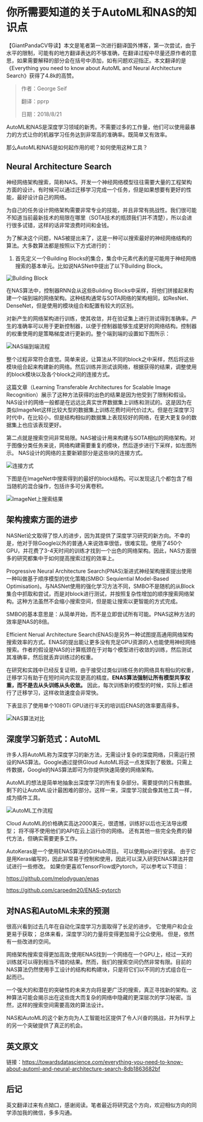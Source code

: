 # 你所需要知道的关于AutoML和NAS的知识点

【GiantPandaCV导读】本文是笔者第一次进行翻译国外博客，第一次尝试，由于水平的限制，可能有的地方翻译表达的不够准确，在翻译过程中尽量还原作者的意思，如果需要解释的部分会在括号中添加，如有问题欢迎指正。本文翻译的是《Everything you need to know about AutoML and Neural Architecture Search》获得了4.8k的高赞。

> 作者：George Seif
>
> 翻译：pprp
>
> 日期：2018/8/21

AutoML和NAS是深度学习领域的新秀。不需要过多的工作量，他们可以使用最暴力的方式让你的机器学习任务达到非常高的准确率。既简单又有效率。

那么AutoML和NAS是如何起作用的呢？如何使用这种工具？

## Neural Architecture Search

神经网络架构搜索，简称NAS。开发一个神经网络模型往往需要大量的工程架构方面的设计。有时候可以通过迁移学习完成一个任务，但是如果想要有更好的性能，最好设计自己的网络。

为自己的任务设计网络架构需要非常专业的技能，并且非常有挑战性。我们很可能不知道当前最新技术的局限在哪里（SOTA技术的瓶颈我们并不清楚），所以会进行很多试错，这样的话非常浪费时间和金钱。

为了解决这个问题，NAS被提出来了，这是一种可以搜索最好的神经网络结构的算法。大多数算法都是按照以下方式进行的：

1. 首先定义一个Building Blocks的集合，集合中元素代表的是可能用于神经网络搜索的基本单元。比如说NASNet中提出了以下Building Block。

![Building Block](https://img-blog.csdnimg.cn/20201017183725548.png?x-oss-process=image/watermark,type_ZmFuZ3poZW5naGVpdGk,shadow_10,text_aHR0cHM6Ly9ibG9nLmNzZG4ubmV0L0REX1BQX0pK,size_16,color_FFFFFF,t_70#pic_center)

在NAS算法中，控制器RNN会从这些Building Blocks中采样，将他们拼接起来构建一个端到端的网络架构。这种结构通常与SOTA网络的架构相同，如ResNet、DenseNet，但是使用的模块组合和配置有较大的区别。

对新产生的网络架构进行训练，使其收敛，并在验证集上进行测试得到准确率。产生的准确率可以用于更新控制器，以便于控制器能够生成更好的网络结构。控制器的权重使用的是策略梯度进行更新的。整个端到端的设置如下图所示：

![NAS端到端流程](https://img-blog.csdnimg.cn/20201017183744706.png?x-oss-process=image/watermark,type_ZmFuZ3poZW5naGVpdGk,shadow_10,text_aHR0cHM6Ly9ibG9nLmNzZG4ubmV0L0REX1BQX0pK,size_16,color_FFFFFF,t_70#pic_center)

整个过程非常符合直觉。简单来说，让算法从不同的block之中采样，然后将这些模块组合起来构建新的网络。然后训练并测试该网络，根据获得的结果，调整使用的block模块以及各个block之间的连接方式。

这篇文章（Learning Transferable Architectures for Scalable Image Recognition）展示了这种方法获得的出色的结果是因为他受到了限制和假设。NAS设计的网络一般都是在远远比真实世界数据集上训练和测试的。这是因为在类似ImageNet这样比较大型的数据集上训练花费时间代价过大。但是在深度学习时代中，在比较小，但是结构相似的数据集上表现较好的网络，在更大更复杂的数据集上也应该表现更好。  

第二点就是搜索空间非常局限。NAS被设计用来构建与SOTA相似的网络架构。对于图像分类任务来说，网络构建需要重复的模块，然后逐步进行下采样，如左图所示。 NAS设计的网络的主要新颖部分是这些块的连接方式。

![连接方式](https://img-blog.csdnimg.cn/20201017183753760.png?x-oss-process=image/watermark,type_ZmFuZ3poZW5naGVpdGk,shadow_10,text_aHR0cHM6Ly9ibG9nLmNzZG4ubmV0L0REX1BQX0pK,size_16,color_FFFFFF,t_70#pic_center)

下图是在ImageNet中搜索得到的最好的block结构。可以发现这几个都包含了相当随机的混合操作，包括许多可分离卷积。

![ImageNet上搜索结果](https://img-blog.csdnimg.cn/20201017183802640.png?x-oss-process=image/watermark,type_ZmFuZ3poZW5naGVpdGk,shadow_10,text_aHR0cHM6Ly9ibG9nLmNzZG4ubmV0L0REX1BQX0pK,size_16,color_FFFFFF,t_70#pic_center)

## 架构搜索方面的进步

NASNet论文取得了惊人的进步，因为其提供了深度学习研究的新方向。不幸的是，他对于除Google以外的普通人来说效率很低，很难实现。使用了450个GPU，并花费了3-4天时间的训练才找到一个出色的网络架构。因此，NAS方面很多的研究都集中于如何提高搜索过程的效率上。

Progressive Neural Architecture Search(PNAS)渐进式神经架构搜索提出使用一种叫做基于顺序模型的优化策略(SMBO: Sequiential Model-Based Optimisation)。与NASNet使用的强化学习方法不同，SMBO不是随机的从Block集合中抓取和尝试，而是对block进行测试，并按照复杂性增加的顺序搜索网络架构。这种方法虽然不会缩小搜索空间，但是能让搜索以更智能的方式完成。

SMBO的基本意思是：从简单开始，而不是立即尝试所有可能。PNAS这种方法的效率是NAS的8倍。

Efficient Nerual Architecture Search(ENAS)是另外一种试图提高通用网络架构搜索效率的方式。ENAS的提出能让更多没有充足GPU资源的人也能使用神经网络搜索。作者的假设是NAS的计算瓶颈在于对每个模型进行收敛的训练，然后测试其准确率，然后就丢弃训练过的权重。

在研究和实践中已经反复证明，由于接受过类似训练任务的网络具有相似的权重，迁移学习有助于在短时间内实现更高的精度。**ENAS算法强制让所有模型共享权重，而不是去从头训练从头收敛。** 因此，每次训练新的模型的时候，实际上都进行了迁移学习，这样收敛速度会非常快。

下表显示了使用单个1080Ti GPU进行半天的培训后ENAS的效率要高得多。

![NAS算法对比](https://img-blog.csdnimg.cn/20201017183813164.png#pic_center)

## 深度学习新范式：AutoML

许多人将AutoML称为深度学习的新方法，无需设计复杂的深度网络，只需运行预设的NAS算法。Google通过提供Gloud AutoML将这一点发挥到了极致。只需上传数据，Google的NAS算法即可为你提供快速简便的网络架构。

AutoML的想法是简单地抽象出深度学习的所有复杂部分。需要提供的只有数据。剩下的让AutoML设计最困难的部分。这样一来，深度学习就会像其他工具一样，成为插件工具。

![AutoML工作流程](https://img-blog.csdnimg.cn/20201017183827442.png?x-oss-process=image/watermark,type_ZmFuZ3poZW5naGVpdGk,shadow_10,text_aHR0cHM6Ly9ibG9nLmNzZG4ubmV0L0REX1BQX0pK,size_16,color_FFFFFF,t_70#pic_center)

Cloud AutoML的价格确实高达2000美元，很遗憾，训练好以后也无法导出模型； 将不得不使用他们的API在云上运行你的网络。 还有其他一些完全免费的替代方法，但确实需要更多工作。

AutoKeras是一个使用ENAS算法的GitHub项目。 可以使用pip进行安装。 由于它是用Keras编写的，因此非常易于控制和使用，因此可以深入研究ENAS算法并尝试进行一些修改。 如果你更喜欢TensorFlow或Pytorch，可以参考以下项目：

https://github.com/melodyguan/enas

https://github.com/carpedm20/ENAS-pytorch

## 对NAS和AutoML未来的预测

很高兴看到过去几年在自动化深度学习方面取得了长足的进步。 它使用户和企业更易于获取； 总体来看，深度学习的力量将变得更加易于公众使用。 但是，依然有一些改进的空间。

网络架构搜索变得更加高效;使用ENAS找到一个网络在一个GPU上，经过一天的训练就可以得到相当不错的结果。然而，我们的搜索空间仍然非常有限。目前的NAS算法仍然使用手工设计的结构和构建块，只是将它们以不同的方式组合在一起而已。

一个强大的和潜在的突破性的未来方向将是更广泛的搜索，真正寻找新的架构。这种算法可能会揭示出在这些庞大而复杂的网络中隐藏的更深层次的学习秘密。当然，这样的搜索空间需要高效的算法设计。

NAS和AutoML的这个新方向为人工智能社区提供了令人兴奋的挑战，并为科学上的另一个突破提供了真正的机会。

## 英文原文

链接：https://towardsdatascience.com/everything-you-need-to-know-about-automl-and-neural-architecture-search-8db1863682bf

## 后记

英文翻译过来有点拗口，感谢阅读。笔者最近将研究这个方向，欢迎相似方向的同学添加我的微信，多多沟通。